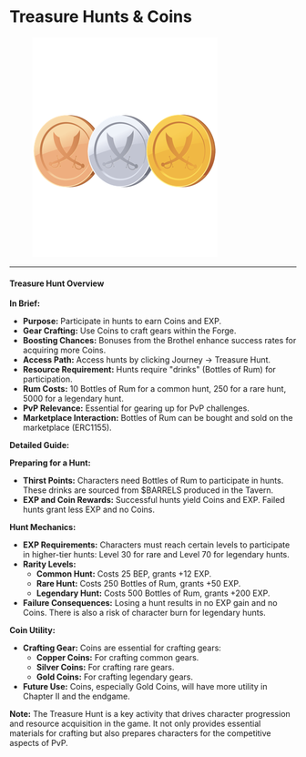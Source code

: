 # Treasure Hunts & Coins

<figure><img src="../../.gitbook/assets/coins.png" alt=""><figcaption></figcaption></figure>

***

#### Treasure Hunt Overview

**In Brief:**

* **Purpose:** Participate in hunts to earn Coins and EXP.
* **Gear Crafting:** Use Coins to craft gears within the Forge.
* **Boosting Chances:** Bonuses from the Brothel enhance success rates for acquiring more Coins.
* **Access Path:** Access hunts by clicking Journey -> Treasure Hunt.
* **Resource Requirement:** Hunts require "drinks" (Bottles of Rum) for participation.
* **Rum Costs:** 10 Bottles of Rum for a common hunt, 250 for a rare hunt, 5000 for a legendary hunt.
* **PvP Relevance:** Essential for gearing up for PvP challenges.
* **Marketplace Interaction:** Bottles of Rum can be bought and sold on the marketplace (ERC1155).

**Detailed Guide:**

**Preparing for a Hunt:**

* **Thirst Points:** Characters need Bottles of Rum to participate in hunts. These drinks are sourced from $BARRELS produced in the Tavern.
* **EXP and Coin Rewards:** Successful hunts yield Coins and EXP. Failed hunts grant less EXP and no Coins.

**Hunt Mechanics:**

* **EXP Requirements:** Characters must reach certain levels to participate in higher-tier hunts: Level 30 for rare and Level 70 for legendary hunts.
* **Rarity Levels:**
  * **Common Hunt:** Costs 25 BEP, grants +12 EXP.
  * **Rare Hunt:** Costs 250 Bottles of Rum, grants +50 EXP.
  * **Legendary Hunt:** Costs 500 Bottles of Rum, grants +200 EXP.
* **Failure Consequences:** Losing a hunt results in no EXP gain and no Coins. There is also a risk of character burn for legendary hunts.

**Coin Utility:**

* **Crafting Gear:** Coins are essential for crafting gears:
  * **Copper Coins:** For crafting common gears.
  * **Silver Coins:** For crafting rare gears.
  * **Gold Coins:** For crafting legendary gears.
* **Future Use:** Coins, especially Gold Coins, will have more utility in Chapter II and the endgame.

**Note:** The Treasure Hunt is a key activity that drives character progression and resource acquisition in the game. It not only provides essential materials for crafting but also prepares characters for the competitive aspects of PvP.
